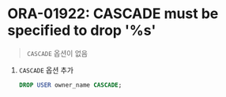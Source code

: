 ORA-01922: CASCADE must be specified to drop '%s'
===
>`CASCADE` 옵션이 없음

1. `CASCADE` 옵션 추가
    ```sql
    DROP USER owner_name CASCADE;
    ```

